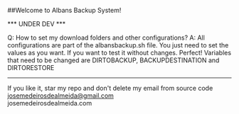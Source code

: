 ##Welcome to Albans Backup System!

*** UNDER DEV ***

Q: How to set my download folders and other configurations?
A: All configurations are part of the albansbackup.sh file. You just need to set the values as you want. If you want to test it without changes. Perfect! Variables that need to be changed are DIRTOBACKUP, BACKUPDESTINATION and DIRTORESTORE


-----------------------------------------------------------------------------

If you like it, star my repo and don't delete my email from source code<br />
josemedeirosdealmeida@gmail.com <br />
josemedeirosdealmeida.com


